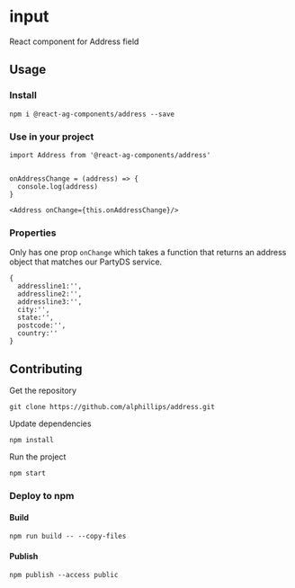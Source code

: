 # input

React component for Address field

## Usage

### Install
```
npm i @react-ag-components/address --save
```
### Use in your project
```
import Address from '@react-ag-components/address'
```

```

onAddressChange = (address) => {
  console.log(address)
}

<Address onChange={this.onAddressChange}/>

```

### Properties

Only has one prop `onChange` which takes a function that returns an address object that matches our PartyDS service.
```
{
  addressline1:'',
  addressline2:'',
  addressline3:'',
  city:'',
  state:'',
  postcode:'',
  country:''
}
```

## Contributing

Get the repository
```
git clone https://github.com/alphillips/address.git
```

Update dependencies
```
npm install
```

Run the project
```
npm start
```

### Deploy to npm
#### Build
`npm run build -- --copy-files`

#### Publish
`npm publish --access public`
